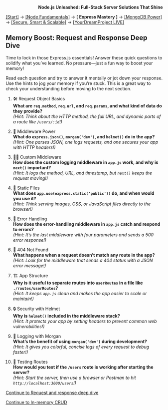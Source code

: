 **<p align="right">Node.js Unleashed: Full-Stack Server Solutions That Shine</p>**

[[Start]](../Introduction.md) → [[Node Fundamentals]](../chapter-01/1-1.md) → **[ Express Mastery ]** → [[MongoDB Power]](../chapter-03/3-1.md) → [[Secure, Smart & Scalable]](../chapter-04/4-1.md) → [[YourDreamProject LIVE]](../chapter-05/5-1.md)

## Memory Boost: Request and Response Deep Dive

Time to lock in those Express.js essentials! Answer these quick questions to solidify what you’ve learned. No pressure—just a fun way to boost your memory!

Read each question and try to answer it mentally or jot down your response. Use the hints to jog your memory if you’re stuck. This is a great way to check your understanding before moving to the next section.

1. 🛠️ Request Object Basics<br />
   **What are `req.method`, `req.url`, and `req.params`, and what kind of data do they provide?**<br />
   *(Hint: Think about the HTTP method, the full URL, and dynamic parts of a route like `/users/:id`!)*
   
2. 🔌 Middleware Power<br />
   **What do `express.json()`, `morgan('dev')`, and `helmet()` do in the app?**<br />
   *(Hint: One parses JSON, one logs requests, and one secures your app with HTTP headers!)*
   
3. 🕵️‍♂️ Custom Middleware<br />
   **How does the custom logging middleware in `app.js` work, and why is `next()` important?**<br />
   *(Hint: It logs the method, URL, and timestamp, but `next()` keeps the request moving!)*
   
4. 📁 Static Files<br />
   **What does `app.use(express.static('public'))` do, and when would you use it?**<br />
   *(Hint: Think serving images, CSS, or JavaScript files directly to the browser!)*
   
5. 🚨 Error Handling<br />
   **How does the error-handling middleware in `app.js` catch and respond to errors?**<br />
   *(Hint: It’s the last middleware with four parameters and sends a 500 error response!)*
   
6. 🚫 404 Not Found<br />
   **What happens when a request doesn’t match any route in the app?**<br />
   *(Hint: Look for the middleware that sends a 404 status with a JSON error message!)*

7. 🏗️ App Structure<br />
   **Why is it useful to separate routes into `userRoutes` in a file like `./routes/userRoutes`?**<br />
   *(Hint: It keeps `app.js` clean and makes the app easier to scale or maintain!)*

8. 🔒 Security with Helmet<br />
   **Why is `helmet()` included in the middleware stack?**<br />
   *(Hint: It protects your app by setting headers to prevent common web vulnerabilities!)*

9. 📜 Logging with Morgan<br />
   **What’s the benefit of using `morgan('dev')` during development?**<br />
   *(Hint: It gives you colorful, concise logs of every request to debug faster!)*

10. 🧪 Testing Routes<br />
   **How would you test if the `/users` route is working after starting the server?**<br />
   *(Hint: Start the server, then use a browser or Postman to hit `http://localhost:3000/users`!)*

[Continue to Request and response deep dive](2-3.md)

[Continue to In-memory CRUD](2-4.md)
